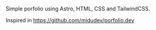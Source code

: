 Simple porfolio using Astro, HTML, CSS and TailwindCSS.

Inspired in https://github.com/midudev/porfolio.dev
